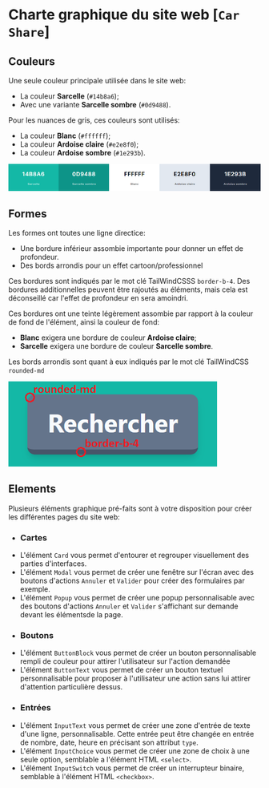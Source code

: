 # Charte graphique du site web [`Car Share`]

## Couleurs
Une seule couleur principale utilisée dans le site web:
- La couleur **Sarcelle** (`#14b8a6`);
- Avec une variante **Sarcelle sombre** (`#0d9488`).

Pour les nuances de gris, ces couleurs sont utilisés:
- La couleur **Blanc** (`#ffffff`);
- La couleur **Ardoise claire** (`#e2e8f0`);
- La couleur **Ardoise sombre** (`#1e293b`).

![colors](./colors.png)

## Formes
Les formes ont toutes une ligne directice:
- Une bordure inférieur assombie importante pour donner un effet de profondeur.
- Des bords arrondis pour un effet cartoon/professionnel

Ces bordures sont indiqués par le mot clé TailWindCSSS `border-b-4`.
Des bordures additionnelles peuvent être rajoutés au éléments, mais cela est déconseillé car l'effet de profondeur en sera amoindri.

Ces bordures ont une teinte légèrement assombie par rapport à la couleur de fond de l'élément, ainsi la couleur de fond:
- **Blanc** exigera une bordure de couleur **Ardoise claire**;
- **Sarcelle** exigera une bordure de couleur **Sarcelle sombre**.

Les bords arrondis sont quant à eux indiqués par le mot clé TailWindCSS `rounded-md`

![forms](./forms.png)

## Elements
Plusieurs éléments graphique pré-faits sont à votre disposition pour créer les différentes pages du site web:
- ### Cartes
- L'élément `Card` vous permet d'entourer et regrouper visuellement des parties d'interfaces.
- L'élément `Modal` vous permet de créer une fenêtre sur l'écran avec des boutons d'actions `Annuler` et `Valider` pour créer des formulaires par exemple.
- L'élément `Popup` vous permet de créer une popup personnalisable avec des boutons d'actions `Annuler` et `Valider` s'affichant sur demande devant les élémentsde la page.
- ### Boutons
- L'élément `ButtonBlock` vous permet de créer un bouton personnalisable rempli de couleur pour attirer l'utilisateur sur l'action demandée
- L'élément `ButtonText` vous permet de créer un bouton textuel personnalisable pour proposer à l'utilisateur une action sans lui attirer d'attention particulière 
dessus.
- ### Entrées
- L'élément `InputText` vous permet de créer une zone d'entrée de texte d'une ligne, personnalisable. Cette entrée peut être changée en entrée de nombre, date, heure en précisant son attribut `type`.
- L'élément `InputChoice` vous permet de créer une zone de choix à une seule option, semblable a l'élément HTML `<select>`.
- L'élément `InputSwitch` vous permet de créer un interrupteur binaire, semblable à l'élément HTML `<checkbox>`.